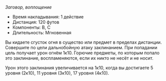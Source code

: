 *Заговор, воплощение*

- Время накладывания: 1 действие 
- Дистанция: 120 футов 
- Компоненты: В, С 
- Длительность: Мгновенная 

Вы кидаете сгусток огня в существо или предмет в пределах дистанции. Совершите по цели дальнобойную атаку заклинанием. При попадании цель получает урон огнём 1к10. Горючие предметы, по которым попало это заклинание, воспламеняются, если их никто не несёт и не носит. 

Урон этого заклинания увеличивается на 1к10, когда вы достигаете 5 уровня (2к10), 11 уровня (3к10), 17 уровня (4к10).